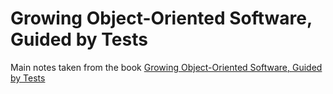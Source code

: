 # Growing Object-Oriented Software, Guided by Tests

Main notes taken from the book [Growing Object-Oriented Software, Guided by Tests](https://www.amazon.com/dp/B002TIOYVW/ref=cm_sw_em_r_mt_dp_U_xZh6EbKPTKX2N)
